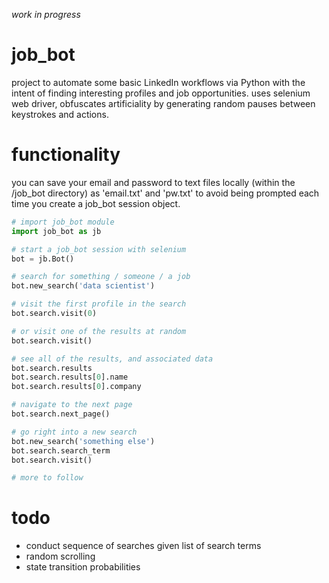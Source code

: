 *work in progress*

# job_bot

project to automate some basic LinkedIn workflows via Python with the intent of finding interesting profiles and job opportunities. uses selenium web driver, obfuscates artificiality by generating random pauses between keystrokes and actions.


# functionality

you can save your email and password to text files locally (within the /job_bot directory) as 'email.txt' and 'pw.txt' to avoid being prompted each time you create a job_bot session object. 

```python
# import job_bot module
import job_bot as jb

# start a job_bot session with selenium
bot = jb.Bot()

# search for something / someone / a job
bot.new_search('data scientist')

# visit the first profile in the search
bot.search.visit(0)

# or visit one of the results at random
bot.search.visit()

# see all of the results, and associated data
bot.search.results
bot.search.results[0].name
bot.search.results[0].company

# navigate to the next page
bot.search.next_page()

# go right into a new search
bot.new_search('something else')
bot.search.search_term
bot.search.visit()

# more to follow
```

# todo

* conduct sequence of searches given list of search terms
* random scrolling
* state transition probabilities
